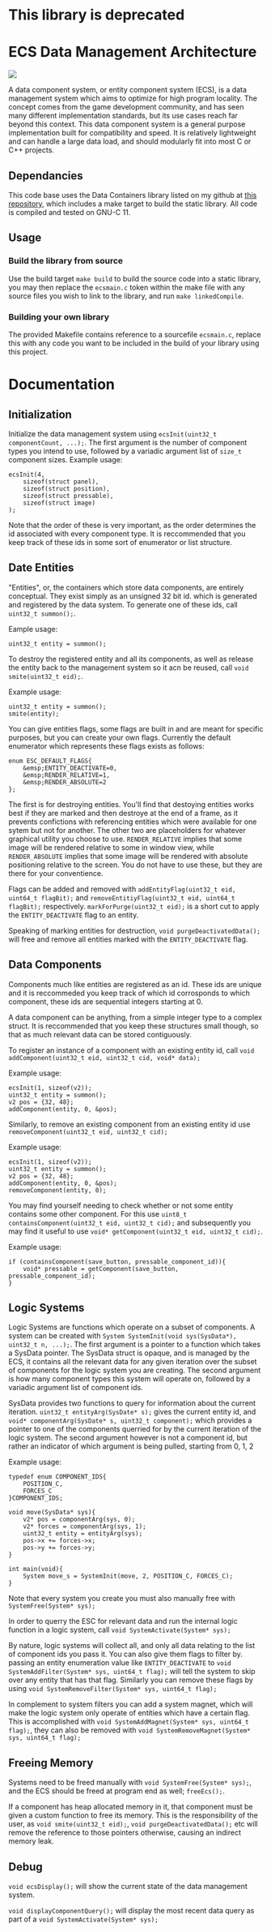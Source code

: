 # This library is deprecated



# ECS Data Management Architecture
![](https://github.com/LucAlexander/Entity-Component-System/blob/main/ECS.png)

A data component system, or entity component system (ECS), is a data management system which aims to optimize for high program locality. The concept comes from the game development community, and has seen many different implementation standards, but its use cases reach far beyond this context. 
This data component system is a general purpose implementation built for compatibility and speed. It is relatively lightweight and can handle a large data load, and should modularly fit into most C or C++ projects. 

## Dependancies
This code base uses the Data Containers library listed on my github at [this repository](https://Github.com/LucAlexander/DataContainers/), which includes a make target to build the static library. All code is compiled and tested on GNU-C 11.

## Usage
### Build the library from source
Use the build target `make build` to build the source code into a static library, you may then replace the `ecsmain.c` token within the make file with any source files you wish to link to the library, and run `make linkedCompile`.

### Building your own library
The provided Makefile contains reference to a sourcefile `ecsmain.c`, replace this with any code you want to be included in the build of your library using this project.

# Documentation
## Initialization
Initialize the data management system using `ecsInit(uint32_t componentCount, ...);`. The first argument is the number of component types you intend to use, followed by a variadic argument list of `size_t` component sizes.
Example usage:
```
ecsInit(4,
	sizeof(struct panel),
	sizeof(struct position),
	sizeof(struct pressable),
	sizeof(struct image)
);
```

Note that the order of these is very important, as the order determines the id associated with every component type. It is reccommended that you keep track of these ids in some sort of enumerator or list structure.

## Date Entities
"Entities", or, the containers which store data components, are entirely conceptual. They exist simply as an unsigned 32 bit id. which is generated and registered by the data system. To generate one of these ids, call `uint32_t summon();`.

Eample usage:
```
uint32_t entity = summon();
```

To destroy the registered entity and all its components, as well as release the entity back to the management system so it acn be reused, call `void smite(uint32_t eid);`.

Example usage:
```
uint32_t entity = summon();
smite(entity);
```

You can give entities flags, some flags are built in and are meant for specific purposes, but you can create your own flags. Currently the default enumerator which represents these flags exists as follows:
```
enum ESC_DEFAULT_FLAGS{
	&emsp;ENTITY_DEACTIVATE=0,
	&emsp;RENDER_RELATIVE=1,
	&emsp;RENDER_ABSOLUTE=2
};
```

The first is for destroying entities. You'll find that destoying entities works best if they are marked and then destroye at the end of a frame, as it prevents confictions with referencing entities which were available for one sytem but not for another. The other two are placeholders for whatever graphical utility you choose to use. `RENDER_RELATIVE` implies that some image will be rendered relative to some in window view, while `RENDER_ABSOLUTE` implies that some image will be rendered with absolute positioning relative to the screen. You do not have to use these, but they are there for your conventience.

Flags can be added and removed with `addEntityFlag(uint32_t eid, uint64_t flagBit);` and `removeEntitiyFlag(uint32_t eid, uint64_t flagBit);` respectively. `markForPurge(uint32_t eid);` is a short cut to apply the `ENTITY_DEACTIVATE` flag to an entity.

Speaking of marking entities for destruction, `void purgeDeactivatedData();` will free and remove all entities marked with the `ENTITY_DEACTIVATE` flag.

## Data Components
Components much like entities are registered as an id. These ids are unique and it is reccommeded you keep track of which id corrosponds to which component, these ids are sequential integers starting at 0.

A data component can be anything, from a simple integer type to a complex struct. It is reccommended that you keep these structures small though, so that as much relevant data can be stored contiguously.

To register an instance of a component with an existing entity id, call `void addComponent(uint32_t eid, uint32_t cid, void* data);`

Example usage:
```
ecsInit(1, sizeof(v2));
uint32_t entity = summon();
v2 pos = {32, 48};
addComponent(entity, 0, &pos);
```

Similarly, to remove an existing component from an existing entity id use `removeComponent(uint32_t eid, uint32_t cid);`

Example usage:
```
ecsInit(1, sizeof(v2));
uint32_t entity = summon();
v2 pos = {32, 48};
addComponent(entity, 0, &pos);
removeComponent(entity, 0);
```

You may find yourself needing to check whether or not some entity contains some other component. For this use `uint8_t containsComponent(uint32_t eid, uint32_t cid);` and subsequently you may find it useful to use `void* getComponent(uint32_t eid, uint32_t cid);`.

Example usage:
```
if (containsComponent(save_button, pressable_component_id)){
	void* pressable = getComponent(save_button, pressable_component_id);
}
```

## Logic Systems
Logic Systems are functions which operate on a subset of components. A system can be created with `System SystemInit(void sys(SysData*), uint32_t n, ...);`. The first argument is a pointer to a function which takes a SysData pointer. The SysData struct is opaque, and is managed by the ECS, it contains all the relevant data for any given iteration over the subset of components for the logic system you are creating. The second argument is how many component types this system will operate on, followed by a variadic argument list of component ids.

SysData provides two functions to query for information about the current iteration. `uint32_t entityArg(SysDate* s);` gives the current entity id, and `void* componentArg(SysDate* s, uint32_t component);` which provides a pointer to one of the components querried for by the current iteration of the logic system. The second argument however is not a component id, but rather an indicator of which argument is being pulled, starting from 0, 1, 2

Example usage:
```
typedef enum COMPONENT_IDS{
	POSITION_C,
	FORCES_C
}COMPONENT_IDS;

void move(SysData* sys){
	v2* pos = componentArg(sys, 0);
	v2* forces = componentArg(sys, 1);
	uint32_t entity = entityArg(sys);
	pos->x += forces->x;
	pos->y += forces->y;
}

int main(void){
	System move_s = SystemInit(move, 2, POSITION_C, FORCES_C);
}
```

Note that every system you create you must also manually free with `SystemFree(System* sys);`

In order to querry the ESC for relevant data and run the internal logic function in a logic system, call `void SystemActivate(System* sys);`

By nature, logic systems will collect all, and only all data relating to the list of component ids you pass it. You can also give them flags to filter by. passing an entity enumeration value like `ENTITY_DEACTIVATE` to `void SystemAddFilter(System* sys, uint64_t flag);` will tell the system to skip over any entity that has that flag.
Similarly you can remove these flags by using `void SystemRemoveFilter(System* sys, uint64_t flag);`

In complement to system filters you can add a system magnet, which will make the logic system only operate of entities which have a certain flag. This is accomplished with `void SystemAddMagnet(System* sys, uint64_t flag);`, they can also be removed with `void SystemRemoveMagnet(System* sys, uint64_t flag);`

## Freeing Memory
Systems need to be freed manually with `void SystemFree(System* sys);`, and the ECS should be freed at program end as well; `freeEcs();`.

If a component has heap allocated memory in it, that component must be given a custom function to free its memory. This is the responsibility of the user, as `void smite(uint32_t eid);`, `void purgeDeactivatedData();` etc will remove the reference to those pointers otherwise, causing an indirect memory leak.

## Debug
`void ecsDisplay();` will show the current state of the data management system.

`void displayComponentQuery();` will display the most recent data query as part of a `void SystemActivate(System* sys);`

